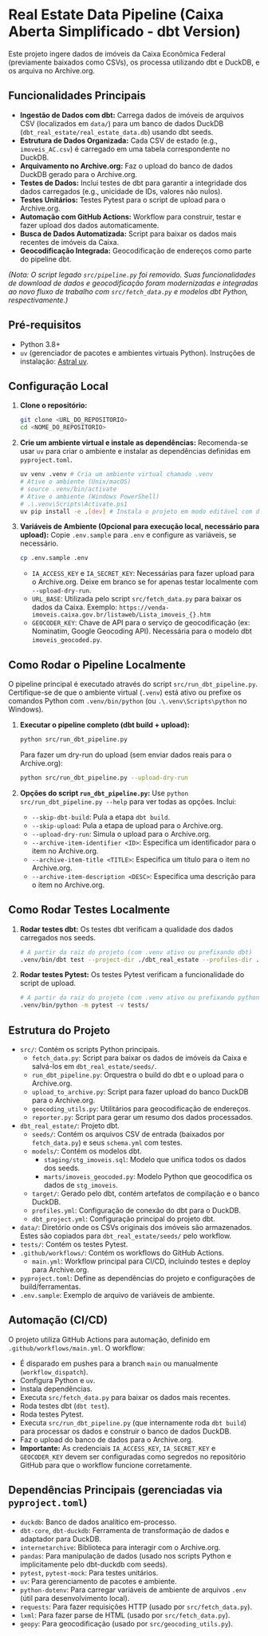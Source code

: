 # Real Estate Data Pipeline (Caixa Aberta Simplificado - dbt Version)

Este projeto ingere dados de imóveis da Caixa Econômica Federal (previamente baixados como CSVs), os processa utilizando dbt e DuckDB, e os arquiva no Archive.org.

## Funcionalidades Principais
- **Ingestão de Dados com dbt:** Carrega dados de imóveis de arquivos CSV (localizados em `data/`) para um banco de dados DuckDB (`dbt_real_estate/real_estate_data.db`) usando dbt seeds.
- **Estrutura de Dados Organizada:** Cada CSV de estado (e.g., `imoveis_AC.csv`) é carregado em uma tabela correspondente no DuckDB.
- **Arquivamento no Archive.org:** Faz o upload do banco de dados DuckDB gerado para o Archive.org.
- **Testes de Dados:** Inclui testes de dbt para garantir a integridade dos dados carregados (e.g., unicidade de IDs, valores não nulos).
- **Testes Unitários:** Testes Pytest para o script de upload para o Archive.org.
- **Automação com GitHub Actions:** Workflow para construir, testar e fazer upload dos dados automaticamente.
- **Busca de Dados Automatizada:** Script para baixar os dados mais recentes de imóveis da Caixa.
- **Geocodificação Integrada:** Geocodificação de endereços como parte do pipeline dbt.

*(Nota: O script legado `src/pipeline.py` foi removido. Suas funcionalidades de download de dados e geocodificação foram modernizadas e integradas ao novo fluxo de trabalho com `src/fetch_data.py` e modelos dbt Python, respectivamente.)*

## Pré-requisitos
- Python 3.8+
- `uv` (gerenciador de pacotes e ambientes virtuais Python). Instruções de instalação: [Astral uv](https://github.com/astral-sh/uv).

## Configuração Local
1.  **Clone o repositório:**
    ```bash
    git clone <URL_DO_REPOSITORIO>
    cd <NOME_DO_REPOSITORIO>
    ```

2.  **Crie um ambiente virtual e instale as dependências:**
    Recomenda-se usar `uv` para criar o ambiente e instalar as dependências definidas em `pyproject.toml`.
    ```bash
    uv venv .venv # Cria um ambiente virtual chamado .venv
    # Ative o ambiente (Unix/macOS)
    # source .venv/bin/activate
    # Ative o ambiente (Windows PowerShell)
    # .\.venv\Scripts\Activate.ps1
    uv pip install -e .[dev] # Instala o projeto em modo editável com dependências de desenvolvimento
    ```

3.  **Variáveis de Ambiente (Opcional para execução local, necessário para upload):**
    Copie `.env.sample` para `.env` e configure as variáveis, se necessário.
    ```bash
    cp .env.sample .env
    ```
    - `IA_ACCESS_KEY` e `IA_SECRET_KEY`: Necessárias para fazer upload para o Archive.org. Deixe em branco se for apenas testar localmente com `--upload-dry-run`.
    - `URL_BASE`: Utilizada pelo script `src/fetch_data.py` para baixar os dados da Caixa. Exemplo: `https://venda-imoveis.caixa.gov.br/listaweb/Lista_imoveis_{}.htm`
    - `GEOCODER_KEY`: Chave de API para o serviço de geocodificação (ex: Nominatim, Google Geocoding API). Necessária para o modelo dbt `imoveis_geocoded.py`.

## Como Rodar o Pipeline Localmente

O pipeline principal é executado através do script `src/run_dbt_pipeline.py`. Certifique-se de que o ambiente virtual (`.venv`) está ativo ou prefixe os comandos Python com `.venv/bin/python` (ou `.\.venv\Scripts\python` no Windows).

1.  **Executar o pipeline completo (dbt build + upload):**
    ```bash
    python src/run_dbt_pipeline.py
    ```
    Para fazer um dry-run do upload (sem enviar dados reais para o Archive.org):
    ```bash
    python src/run_dbt_pipeline.py --upload-dry-run
    ```

2.  **Opções do script `run_dbt_pipeline.py`:**
    Use `python src/run_dbt_pipeline.py --help` para ver todas as opções. Inclui:
    - `--skip-dbt-build`: Pula a etapa `dbt build`.
    - `--skip-upload`: Pula a etapa de upload para o Archive.org.
    - `--upload-dry-run`: Simula o upload para o Archive.org.
    - `--archive-item-identifier <ID>`: Especifica um identificador para o item no Archive.org.
    - `--archive-item-title <TITLE>`: Especifica um título para o item no Archive.org.
    - `--archive-item-description <DESC>`: Especifica uma descrição para o item no Archive.org.

## Como Rodar Testes Localmente

1.  **Rodar testes dbt:**
    Os testes dbt verificam a qualidade dos dados carregados nos seeds.
    ```bash
    # A partir da raiz do projeto (com .venv ativo ou prefixando dbt)
    .venv/bin/dbt test --project-dir ./dbt_real_estate --profiles-dir ./dbt_real_estate
    ```

2.  **Rodar testes Pytest:**
    Os testes Pytest verificam a funcionalidade do script de upload.
    ```bash
    # A partir da raiz do projeto (com .venv ativo ou prefixando python)
    .venv/bin/python -m pytest -v tests/
    ```

## Estrutura do Projeto
- `src/`: Contém os scripts Python principais.
  - `fetch_data.py`: Script para baixar os dados de imóveis da Caixa e salvá-los em `dbt_real_estate/seeds/`.
  - `run_dbt_pipeline.py`: Orquestra o build do dbt e o upload para o Archive.org.
  - `upload_to_archive.py`: Script para fazer upload do banco DuckDB para o Archive.org.
  - `geocoding_utils.py`: Utilitários para geocodificação de endereços.
  - `reporter.py`: Script para gerar um resumo dos dados processados.
- `dbt_real_estate/`: Projeto dbt.
  - `seeds/`: Contém os arquivos CSV de entrada (baixados por `fetch_data.py`) e seus `schema.yml` com testes.
  - `models/`: Contém os modelos dbt.
    - `staging/stg_imoveis.sql`: Modelo que unifica todos os dados dos seeds.
    - `marts/imoveis_geocoded.py`: Modelo Python que geocodifica os dados de `stg_imoveis`.
  - `target/`: Gerado pelo dbt, contém artefatos de compilação e o banco DuckDB.
  - `profiles.yml`: Configuração de conexão do dbt para o DuckDB.
  - `dbt_project.yml`: Configuração principal do projeto dbt.
- `data/`: Diretório onde os CSVs originais dos imóveis são armazenados. Estes são copiados para `dbt_real_estate/seeds/` pelo workflow.
- `tests/`: Contém os testes Pytest.
- `.github/workflows/`: Contém os workflows do GitHub Actions.
  - `main.yml`: Workflow principal para CI/CD, incluindo testes e deploy para Archive.org.
- `pyproject.toml`: Define as dependências do projeto e configurações de build/ferramentas.
- `.env.sample`: Exemplo de arquivo de variáveis de ambiente.

## Automação (CI/CD)
O projeto utiliza GitHub Actions para automação, definido em `.github/workflows/main.yml`. O workflow:
- É disparado em pushes para a branch `main` ou manualmente (`workflow_dispatch`).
- Configura Python e `uv`.
- Instala dependências.
- Executa `src/fetch_data.py` para baixar os dados mais recentes.
- Roda testes dbt (`dbt test`).
- Roda testes Pytest.
- Executa `src/run_dbt_pipeline.py` (que internamente roda `dbt build`) para processar os dados e construir o banco de dados DuckDB.
- Faz o upload do banco de dados para o Archive.org.
- **Importante:** As credenciais `IA_ACCESS_KEY`, `IA_SECRET_KEY` e `GEOCODER_KEY` devem ser configuradas como segredos no repositório GitHub para que o workflow funcione corretamente.

## Dependências Principais (gerenciadas via `pyproject.toml`)
- `duckdb`: Banco de dados analítico em-processo.
- `dbt-core`, `dbt-duckdb`: Ferramenta de transformação de dados e adaptador para DuckDB.
- `internetarchive`: Biblioteca para interagir com o Archive.org.
- `pandas`: Para manipulação de dados (usado nos scripts Python e implicitamente pelo dbt-duckdb com seeds).
- `pytest`, `pytest-mock`: Para testes unitários.
- `uv`: Para gerenciamento de pacotes e ambiente.
- `python-dotenv`: Para carregar variáveis de ambiente de arquivos `.env` (útil para desenvolvimento local).
- `requests`: Para fazer requisições HTTP (usado por `src/fetch_data.py`).
- `lxml`: Para fazer parse de HTML (usado por `src/fetch_data.py`).
- `geopy`: Para geocodificação (usado por `src/geocoding_utils.py`).
